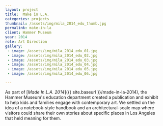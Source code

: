 ```yaml
---
layout: project
title:  Make in L.A.
categories: projects
thumbnail: /assets/img/mila_2014_edu_thumb.jpg
permalink: make-in-la
client: Hammer Museum
year: 2014
role: Art Direction
gallery:
 - image: /assets/img/mila_2014_edu_01.jpg
 - image: /assets/img/mila_2014_edu_02.jpg
 - image: /assets/img/mila_2014_edu_03.jpg
 - image: /assets/img/mila_2014_edu_04.jpg
 - image: /assets/img/mila_2014_edu_05.jpg
 - image: /assets/img/mila_2014_edu_06.jpg

---
```


As part of [_Made In L.A. 2014_]({{ site.baseurl }}/made-in-la-2014), the Hammer Museum's education department created a publication and exhibit to help kids and families engage with contemporary art. We settled on the idea of a notebook-style handbook and an architectural-scale map where visitors could share their own stories about specific places in Los Angeles that held meaning for them.